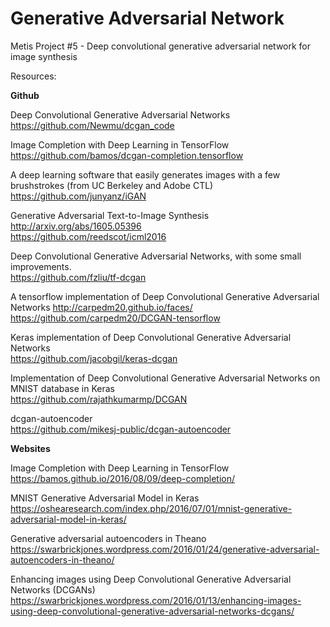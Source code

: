 # Generative Adversarial Network
Metis Project #5 - Deep convolutional generative adversarial network for image synthesis

Resources: 

__Github__

Deep Convolutional Generative Adversarial Networks   
https://github.com/Newmu/dcgan_code

Image Completion with Deep Learning in TensorFlow  
https://github.com/bamos/dcgan-completion.tensorflow

A deep learning software that easily generates images with a few brushstrokes (from UC Berkeley and Adobe CTL)  
https://github.com/junyanz/iGAN

Generative Adversarial Text-to-Image Synthesis http://arxiv.org/abs/1605.05396  
https://github.com/reedscot/icml2016

Deep Convolutional Generative Adversarial Networks, with some small improvements.  
https://github.com/fzliu/tf-dcgan

A tensorflow implementation of Deep Convolutional Generative Adversarial Networks http://carpedm20.github.io/faces/  
https://github.com/carpedm20/DCGAN-tensorflow

Keras implementation of Deep Convolutional Generative Adversarial Networks  
https://github.com/jacobgil/keras-dcgan

Implementation of Deep Convolutional Generative Adversarial Networks on MNIST database in Keras  
https://github.com/rajathkumarmp/DCGAN

dcgan-autoencoder  
https://github.com/mikesj-public/dcgan-autoencoder

__Websites__

Image Completion with Deep Learning in TensorFlow  
https://bamos.github.io/2016/08/09/deep-completion/

MNIST Generative Adversarial Model in Keras  
https://oshearesearch.com/index.php/2016/07/01/mnist-generative-adversarial-model-in-keras/

Generative adversarial autoencoders in Theano  
https://swarbrickjones.wordpress.com/2016/01/24/generative-adversarial-autoencoders-in-theano/

Enhancing images using Deep Convolutional Generative Adversarial Networks (DCGANs)  
https://swarbrickjones.wordpress.com/2016/01/13/enhancing-images-using-deep-convolutional-generative-adversarial-networks-dcgans/




